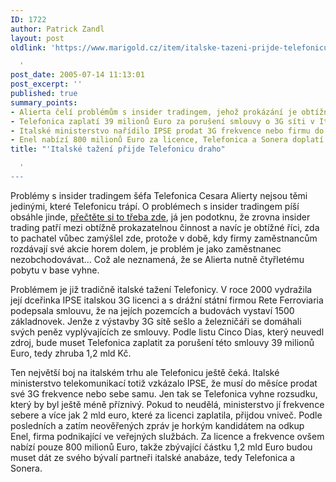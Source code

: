 ```yaml
---
ID: 1722
author: Patrick Zandl
layout: post
oldlink: 'https://www.marigold.cz/item/italske-tazeni-prijde-telefonicu-draho

  '
post_date: 2005-07-14 11:13:01
post_excerpt: ''
published: true
summary_points:
- Alierta čelí problémům s insider tradingem, jehož prokázání je obtížné.
- Telefonica zaplatí 39 milionů Euro za porušení smlouvy o 3G síti v Itálii.
- Italské ministerstvo nařídilo IPSE prodat 3G frekvence nebo firmu do měsíce.
- Enel nabízí 800 milionů Euro za licence, Telefonica a Sonera doplatí zbytek.
title: "'Italské tažení přijde Telefonicu draho"

  '
---
```


<p>Problémy s insider tradingem šéfa Telefonica Cesara Alierty nejsou těmi jedinými, které Telefonicu trápí. O problémech s insider tradingem píší obsáhle jinde, <a href="http://digiweb.ihned.cz/4-10076450-16474200-i00000_d-48">přečtěte si to třeba zde</a>, já jen podotknu, že zrovna insider trading patří mezi obtížně prokazatelnou činnost a navíc je obtížné říci, zda to pachatel vůbec zamýšlel zde, protože v době, kdy firmy zaměstnancům rozdávají své akcie horem dolem, je problém je jako zaměstnanec nezobchodovávat… Což ale neznamená, že se Alierta nutně čtyřletému pobytu v base vyhne.</p>

<p>Problémem je již tradičně italské tažení Telefonicy. V roce 2000 vydražila její dceřinka IPSE italskou 3G licenci a s drážní státní firmou Rete Ferroviaria podepsala smlouvu, že na jejích pozemcích a budovách vystaví 1500 základnovek. Jenže z výstavby 3G sítě sešlo a železničáři se domáhali svých peněz vyplývajících ze smlouvy. Podle listu Cinco Dias, který neuvedl zdroj, bude muset Telefonica zaplatit za porušení této smlouvy 39 milionů Euro, tedy zhruba 1,2 mld Kč. </p>

<p>Ten největší boj na italském trhu ale Telefonicu ještě čeká. Italské ministerstvo telekomunikací totiž vzkázalo IPSE, že musí do měsíce prodat své 3G frekvence nebo sebe samu. Jen tak se Telefonica vyhne rozsudku, který by byl ještě méně příznivý. Pokud to neudělá, ministerstvo jí frekvence sebere a více jak 2 mld euro, které za licenci zaplatila, přijdou vniveč. Podle posledních a zatím neověřených zpráv je horkým kandidátem na odkup Enel, firma podnikající ve veřejných službách. Za licence a frekvence ovšem nabízí pouze 800 milionů Euro, takže zbývající částku 1,2 mld Euro budou muset dát ze svého bývalí partneři italské anabáze, tedy Telefonica a Sonera.
</p>
